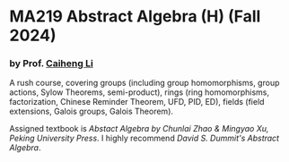 # MA219 Abstract Algebra (H) (Fall 2024)

### by Prof. [Caiheng Li](https://math.sustech.edu.cn/c/licaiheng)

A rush course, covering groups (including group homomorphisms, group actions, Sylow Theorems, semi-product), rings (ring homomorphisms, factorization, Chinese Reminder Theorem, UFD, PID, ED), fields (field extensions, Galois groups, Galois Theorem).

Assigned textbook is *Abstact Algebra by Chunlai Zhao & Mingyao Xu, Peking University Press*. I highly recommend *David S. Dummit's Abstract Algebra*.
